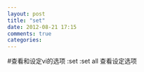 ```yaml
---
layout: post
title: "set"
date: 2012-08-21 17:15
comments: true
categories: 
---
```

#查看和设定vi的选项
:set 
:set all 
查看设定选项

